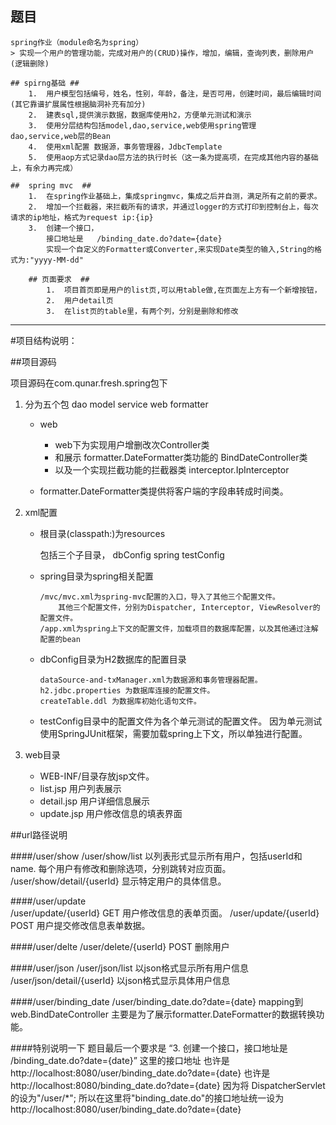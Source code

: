 ## 题目
    spring作业（module命名为spring）
    > 实现一个用户的管理功能，完成对用户的(CRUD)操作，增加，编辑，查询列表，删除用户(逻辑删除)

    ## spirng基础 ##
        1.  用户模型包括编号，姓名，性别，年龄，备注，是否可用，创建时间，最后编辑时间(其它靠谱扩展属性根据脑洞补充有加分)
        2.  建表sql,提供演示数据，数据库使用h2，方便单元测试和演示
        3.  使用分层结构包括model,dao,service,web使用spring管理 dao,service,web层的Bean
        4.  使用xml配置 数据源，事务管理器，JdbcTemplate
        5.  使用aop方式记录dao层方法的执行时长（这一条为提高项，在完成其他内容的基础上，有余力再完成）

    ##  spring mvc  ##
        1.  在spring作业基础上，集成springmvc，集成之后并自测，满足所有之前的要求。
        2.  增加一个拦截器，来拦截所有的请求，并通过logger的方式打印到控制台上，每次请求的ip地址，格式为request ip:{ip}
        3.  创建一个接口，
            接口地址是   /binding_date.do?date={date}
            实现一个自定义的Formatter或Converter,来实现Date类型的输入,String的格式为:"yyyy-MM-dd"

        ## 页面要求  ##
            1.  项目首页即是用户的list页,可以用table做,在页面左上方有一个新增按钮，
            2.  用户detail页
            3.  在list页的table里，有两个列，分别是删除和修改


---
#项目结构说明：

##项目源码

项目源码在com.qunar.fresh.spring包下

1. 分为五个包
			dao
			model
			service
			web
			formatter

	* web
		* web下为实现用户增删改次Controller类
		*	和展示 formatter.DateFormatter类功能的 BindDateController类
		*	以及一个实现拦截功能的拦截器类 interceptor.IpInterceptor

	* formatter.DateFormatter类提供将客户端的字段串转成时间类。

2. xml配置
	* 根目录(classpath:)为resources
		
		包括三个子目录， dbConfig spring testConfig

	*	spring目录为spring相关配置

			/mvc/mvc.xml为spring-mvc配置的入口，导入了其他三个配置文件。
				其他三个配置文件，分别为Dispatcher, Interceptor, ViewResolver的配置文件。
			/app.xml为spring上下文的配置文件，加载项目的数据库配置，以及其他通过注解配置的bean

	*	dbConfig目录为H2数据库的配置目录
	
			dataSource-and-txManager.xml为数据源和事务管理器配置。
			h2.jdbc.properties 为数据库连接的配置文件。
			createTable.ddl 为数据库初始化语句文件。

	*	testConfig目录中的配置文件为各个单元测试的配置文件。
			因为单元测试使用SpringJUnit框架，需要加载spring上下文，所以单独进行配置。

3. web目录
	* WEB-INF/目录存放jsp文件。
	* list.jsp	用户列表展示
	* detail.jsp	用户详细信息展示
	* update.jsp	用户修改信息的填表界面



##url路径说明

####/user/show
	/user/show/list	
		以列表形式显示所有用户，包括userId和name.
		每个用户有修改和删除选项，分别跳转对应页面。
	/user/show/detail/{userId}
		显示特定用户的具体信息。
		
####/user/update	
	/user/update/{userId}	GET
		用户修改信息的表单页面。
	/user/update/{userId}	POST
		用户提交修改信息表单数据。

####/user/delte
	/user/delete/{userId} POST
		删除用户

####/user/json
	/user/json/list
		以json格式显示所有用户信息
	/user/json/detail/{userId}
		以json格式显示具体用户信息

####/user/binding_date
	/user/binding_date.do?date={date}
		mapping到 web.BindDateController
		主要是为了展示formatter.DateFormatter的数据转换功能。


####特别说明一下
		题目最后一个要求是
			“3.  创建一个接口，接口地址是 /binding_date.do?date={date}”
		这里的接口地址
			也许是 http://localhost:8080/user/binding_date.do?date={date}
			也许是 http://localhost:8080/binding_date.do?date={date}
		因为将 DispatcherServlet的<url-mapping>设为"/user/*";
		所以在这里将"binding_date.do"的接口地址统一设为
				http://localhost:8080/user/binding_date.do?date={date}

